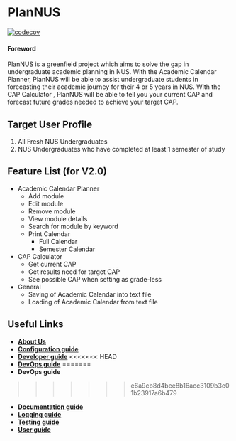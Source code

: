 # PlanNUS

[![codecov](https://codecov.io/gh/AY2021S1-CS2113T-F12-1/tp/branch/master/graph/badge.svg?token=LQ7FAYJKDB)](undefined)

#### Foreword

PlanNUS is a greenfield project which aims to solve the gap in undergraduate academic planning in NUS.
With the Academic Calendar Planner, PlanNUS will be able to assist undergraduate students in forecasting their academic journey for their 4 or 5 years in NUS.
With the CAP Calculator , PlanNUS will be able to tell you your current CAP and forecast future grades needed to achieve your target CAP.

## Target User Profile

1. All Fresh NUS Undergraduates
1. NUS Undergraduates who have completed at least 1 semester of study

## Feature List (for V2.0)

* Academic Calendar Planner
  * Add module
  * Edit module
  * Remove module
  * View module details
  * Search for module by keyword
  * Print Calendar
    * Full Calendar
    * Semester Calendar
* CAP Calculator
  * Get current CAP
  * Get results need for target CAP
  * See possible CAP when setting as grade-less
* General
  * Saving of Academic Calendar into text file
  * Loading of Academic Calendar from text file

## Useful Links

* [**About Us**](https://ay2021s1-cs2113t-f12-1.github.io/tp/AboutUs.html)
* [**Configuration guide**](https://ay2021s1-cs2113t-f12-1.github.io/tp/ConfigurationGuide.html)
* [**Developer guide**](https://ay2021s1-cs2113t-f12-1.github.io/tp/DeveloperGuide.html)
<<<<<<< HEAD
* [**DevOps guide**](https://ay2021s1-cs2113t-f12-1.github.io/tp/DevOpsGuide.html)
=======
* **DevOps guide**
>>>>>>> e6a9cb8d4bee8b16acc3109b3e01b23917a6b479
* [**Documentation guide**](https://ay2021s1-cs2113t-f12-1.github.io/tp/DocumentationGuide.html)
* [**Logging guide**](https://ay2021s1-cs2113t-f12-1.github.io/tp/LoggingGuide.html)
* [**Testing guide**](https://ay2021s1-cs2113t-f12-1.github.io/tp/TestingGuide.html)
* [**User guide**](https://ay2021s1-cs2113t-f12-1.github.io/tp/UserGuide.html)